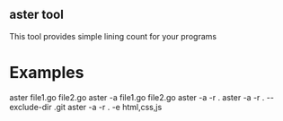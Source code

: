 ## aster tool ##

This tool provides simple lining count for your programs

Examples
========

aster file1.go file2.go
aster -a file1.go file2.go
aster -a -r .
aster -a -r . --exclude-dir .git
aster -a -r . -e html,css,js
